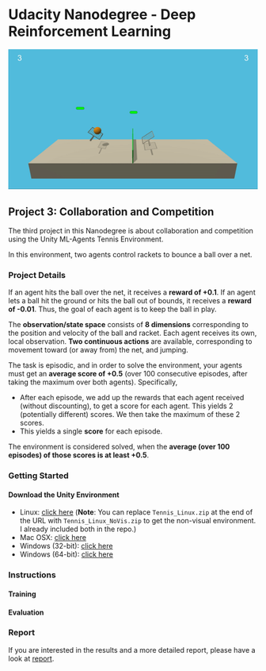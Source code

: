 # Udacity Nanodegree - Deep Reinforcement Learning

<img src="img/tennis.gif" width="650">

## Project 3: Collaboration and Competition

The third project in this Nanodegree is about collaboration and competition using the Unity ML-Agents Tennis Environment.

In this environment, two agents control rackets to bounce a ball over a net. 


### Project Details

If an agent hits the ball over the net, it receives a **reward of +0.1**. If an agent lets a ball hit the ground or hits the ball out of bounds, it receives a **reward of -0.01**. Thus, the goal of each agent is to keep the ball in play.

The **observation/state space** consists of **8 dimensions** corresponding to the position and velocity of the ball and racket. Each agent receives its own, local observation. **Two continuous actions** are available, corresponding to movement toward (or away from) the net, and jumping.

The task is episodic, and in order to solve the environment, your agents must get an **average score of +0.5** (over 100 consecutive episodes, after taking the maximum over both agents). Specifically,

- After each episode, we add up the rewards that each agent received (without discounting), to get a score for each agent. This yields 2 (potentially different) scores. We then take the maximum of these 2 scores.
- This yields a single **score** for each episode.

The environment is considered solved, when the **average (over 100 episodes) of those scores is at least +0.5**.

### Getting Started

#### Download the Unity Environment

- Linux: [click here](https://s3-us-west-1.amazonaws.com/udacity-drlnd/P3/Tennis/Tennis_Linux.zip)  (**Note**: You can replace ``Tennis_Linux.zip`` at the end of the URL with ``Tennis_Linux_NoVis.zip`` to get the non-visual environment. I already included both in the repo.)
- Mac OSX: [click here](https://s3-us-west-1.amazonaws.com/udacity-drlnd/P3/Tennis/Tennis.app.zip)
- Windows (32-bit): [click here](https://s3-us-west-1.amazonaws.com/udacity-drlnd/P3/Tennis/Tennis_Windows_x86.zip)
- Windows (64-bit): [click here](https://s3-us-west-1.amazonaws.com/udacity-drlnd/P3/Tennis/Tennis_Windows_x86_64.zip)


### Instructions



#### Training



#### Evaluation




### Report

If you are interested in the results and a more detailed report, please have a look at [report](REPORT.md).